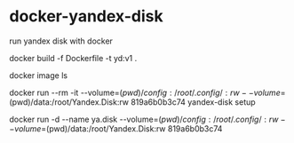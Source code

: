 # docker-yandex-disk

run yandex disk with docker

docker build -f Dockerfile -t yd:v1 .

docker image ls

docker run --rm -it --volume=$(pwd)/config:/root/.config/:rw --volume=$(pwd)/data:/root/Yandex.Disk:rw 819a6b0b3c74 yandex-disk setup

docker run -d --name ya.disk --volume=$(pwd)/config:/root/.config/:rw --volume=$(pwd)/data:/root/Yandex.Disk:rw 819a6b0b3c74

